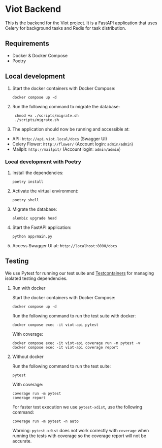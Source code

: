 # Viot Backend
This is the backend for the Viot project. It is a FastAPI application that uses Celery for background tasks and Redis for task distribution.

## Requirements
- Docker & Docker Compose
- Poetry

## Local development
1. Start the docker containers with Docker Compose:
   ```
   docker compose up -d
   ```

2. Run the following command to migrate the database:
   ```
    chmod +x ./scripts/migrate.sh
    ./scripts/migrate.sh
    ```

3. The application should now be running and accessible at:
- API: `http://api.viot.local/docs` (Swagger UI)
- Celery Flower: `http://flower/` (Account login: `admin/admin`)
- Mailpit: `http://mailpit/` (Account login: `admin/admin`)


### Local development with Poetry

1. Install the dependencies:
   ```
   poetry install
   ```

2. Activate the virtual environment:
   ```
   poetry shell
   ```

3. Migrate the database:
   ```
   alembic upgrade head
   ```

4. Start the FastAPI application:
   ```
   python app/main.py
   ```

5. Access Swagger UI at: `http://localhost:8000/docs`


## Testing
We use Pytest for running our test suite and [Testcontainers](https://testcontainers.com/) for managing isolated testing dependencies.

1. Run with docker

   Start the docker containers with Docker Compose:
   ```
   docker compose up -d
   ```

   Run the following command to run the test suite with docker:
   ```
   docker compose exec -it viot-api pytest
   ```

   With coverage:
   ```
   docker compose exec -it viot-api coverage run -m pytest -v
   docker compose exec -it viot-api coverage report
   ```

2. Without docker

   Run the following command to run the test suite:
   ```
   pytest
   ```

   With coverage:
   ```
   coverage run -m pytest
   coverage report
   ```

   For faster test execution we use `pytest-xdist`, use the following command:
   ```
   coverage run -m pytest -n auto
   ```
   Warning: `pytest-xdist` does not work correctly with `coverage` when running the tests with coverage so the coverage report will not be accurate.
